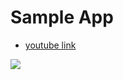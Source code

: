 # Sample App

- [youtube link](https://www.youtube.com/watch?v=SVPKrRy3OsM)


![](https://github.com/Emadabdelhamied/AI-Project-Spring2020-/blob/main/gif.gif)


